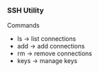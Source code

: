 ### SSH Utility

Commands

- ls -> list connections
- add -> add connections
- rm -> remove connections
- keys -> manage keys
